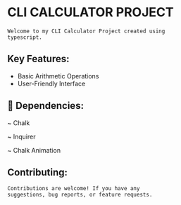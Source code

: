 # CLI CALCULATOR PROJECT 
    Welcome to my CLI Calculator Project created using
    typescript.

## Key Features:

- Basic Arithmetic Operations
- User-Friendly Interface

## 🔗 Dependencies:
~ Chalk

~ Inquirer

~ Chalk Animation

## Contributing:
    Contributions are welcome! If you have any 
    suggestions, bug reports, or feature requests.